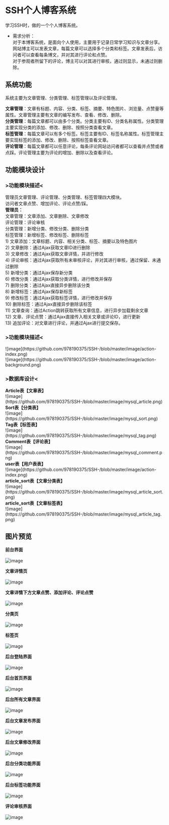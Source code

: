<h1>SSH个人博客系统</h1>学习SSH时，做的一个个人博客系统。<br>


* 需求分析：<br>
对于本博客系统，是面向个人使用，主要用于记录日常学习知识与文章分享。<br>
网站博主可以发表文章，每篇文章可以选择多个分类和标签。文章发表后，访问者可以查看每条博文，并对其进行评论和点赞。<br>
对于参观者所留下的评论，博主可以对其进行审核，通过则显示，未通过则删除。<br>
<h2>系统功能</h2>
系统主要为文章管理、分类管理、标签管理以及评论管理。	<br>

<strong>文章管理</strong>：文章有标题、内容、分类、标签、摘要、特色图片、浏览量、点赞量等属性。文章管理主要有文章的编写发布、查看、修改、删除。<br>
<strong>分类管理</strong>：每篇文章都可以由多个分类。分类主要有ID、分类名称属性。分类管理主要实现分类的添加、修改、删除、按照分类查看文章。<br>
<strong>标签管理</strong>：每篇文章可以有多个标签。标签主要有ID、标签名称属性。标签管理主要实现标签的添加、修改、删除、按照标签查看文章。<br>
<strong>评论管理</strong>：每篇文章都可以任意评论，每条评论网站访问者都可以查看并点赞或者点踩。评论管理主要为评论的增加、删除以及查看评论。<br>

<h2>功能模块设计</h2>
<h3>>功能模块描述<</h3>
管理员文章管理、评论管理、分类管理、标签管理四大模块。<br>
访问者文章点赞、增加评论、评论点赞/踩。<br>
<strong>管理员：</strong><br>
文章管理：文章添加、文章删除、文章修改<br>
评论管理：评论审核<br>
分类管理：新增分类、修改分类、删除分类<br>
标签管理：新增标签、修改标签、删除标签<br>
1)	文章添加：文章标题、内容、相关分类、标签、摘要以及特色图片<br>
2)	文章删除：通过Ajax获取文章ID进行删除<br>
3)	文章修改：通过Ajax获取文章详情，并进行修改<br>
4)	评论审核：通过Ajax获取所有未审核评论，并对其进行审核，通过保留、未通过删除<br>
5)	新增分类：通过Ajax保存新分类<br>
6)	修改分类：通过Ajax获取分类详情，进行修改并保存<br>
7)	删除分类：通过Ajax直接异步删除该分类<br>
8)	新增标签：通过Ajax保存新标签<br>
9)	修改标签：通过Ajax获取标签详情，进行修改并保存<br>
10)	删除标签：通过Ajax直接异步删除该标签<br>
11)	文章查询：通过Action跳转获取所有文章信息，进行异步加载剩余文章<br>
12)	文章、评论点赞：通过Ajax直接传入相关文章或评论ID，进行更新<br>
13)	追加评论：对文章进行评论，并通过Ajax进行提交保存。<br>
<h3>>功能模块描述<</h3>
![image](https://github.com/978190375/SSH-/blob/master/image/action-index.png)<br>
![image](https://github.com/978190375/SSH-/blob/master/image/action-background.png)<br>
<h3>>数据库设计<</h3>
<strong>Article表【文章表】</strong><br>
![image](https://github.com/978190375/SSH-/blob/master/image/mysql_article.png)<br>
<strong>Sort表【分类表】</strong><br>
![image](https://github.com/978190375/SSH-/blob/master/image/mysql_sort.png)<br>
<strong>Tag表【标签表】</strong><br>
![image](https://github.com/978190375/SSH-/blob/master/image/mysql_tag.png)<br>
<strong>Comment表【评论表】</strong><br>
![image](https://github.com/978190375/SSH-/blob/master/image/mysql_comment.png)<br>
<strong>user表【用户表表】</strong><br>
![image](https://github.com/978190375/SSH-/blob/master/image/action-index.png)<br>
<strong>article_sort表【文章分类表】</strong><br>
![image](https://github.com/978190375/SSH-/blob/master/image/mysql_article_sort.png)<br>
<strong>article_sort表【文章标签表】</strong><br>
![image](https://github.com/978190375/SSH-/blob/master/image/mysql_article_tag.png)<br>
<h2>图片预览</h2>

<strong>前台界面</strong><br><br>
![image](https://github.com/978190375/SSH-/blob/master/image/FirstIndex.png)<br>

<strong>文章详情页</strong><br><br>
![image](https://github.com/978190375/SSH-/blob/master/image/articleDetail.png)<br>

<strong>文章详情下方文章点赞、添加评论、评论点赞</strong><br><br>
![image](https://github.com/978190375/SSH-/blob/master/image/commentStar.png)<br>

<strong>分类页</strong><br><br>
![image](https://github.com/978190375/SSH-/blob/master/image/sortArticle.png)<br>

<strong>标签页</strong><br><br>
![image](https://github.com/978190375/SSH-/blob/master/image/tagArticle.png)<br>

<strong>后台登陆界面</strong><br><br>
![image](https://github.com/978190375/SSH-/blob/master/image/index.png)<br>

<strong>后台首页界面</strong><br><br>
![image](https://github.com/978190375/SSH-/blob/master/image/backgroundIndex.png)<br>

<strong>后台所有文章界面</strong><br><br>
![image](https://github.com/978190375/SSH-/blob/master/image/allArticle.png)<br>

<strong>后台文章发布界面</strong><br><br>
![image](https://github.com/978190375/SSH-/blob/master/image/addArticle.png)<br>

<strong>后台文章修改界面</strong><br><br>
![image](https://github.com/978190375/SSH-/blob/master/image/editArticle.png)<br>

<strong>后台分类功能界面</strong><br><br>
![image](https://github.com/978190375/SSH-/blob/master/image/Sort.png)<br>

<strong>后台标签功能界面</strong><br><br>
![image](https://github.com/978190375/SSH-/blob/master/image/Tag.png)<br>

<strong>评论审核界面</strong><br><br>
![image](https://github.com/978190375/SSH-/blob/master/image/comment.png)<br>
